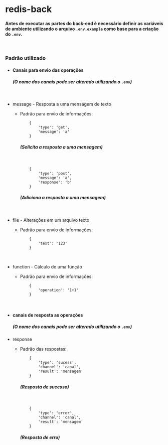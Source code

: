 # redis-back


#### Antes de executar as partes do back-end é necessário definir as variáveis de ambiente utilizando o arquivo ``.env.example`` como base para a criação do ``.env``.

</br>

### Padrão utilizado

- #### Canais para envio das operações
  ##### (O nome dos canais pode ser alterado utilizando o ``.env``)

</br>

 - message - Resposta a uma mensagem de texto

    - Padrão para envio de informações:
        ````
            {
                'type': 'get',
                'message': 'a'
            }
        ````

        ##### (Solicita a resposta a uma mensagem)

        </br>

        ````
            {
                'type': 'post',
                'message': 'a',
                'response': 'b'
            }
        ````
        ##### (Adiciona a resposta a uma mensagem)

</br>

 - file - Alterações em um arquivo texto

    - Padrão para envio de informações:

        ````
            {
                'text': '123'
            }
        ````

</br>

 - function - Cálculo de uma função

    - Padrão para envio de informações:

        ````
            {
                'operation': '1+1'
            }
        ````

</br>

- #### canais de resposta as operações
  ##### (O nome dos canais pode ser alterado utilizando o ``.env``)

 - response
    - Padrão das respostas:

        ````
            {
                'type': 'sucess',
                'channel': 'canal',
                'result': 'mensagem'
            }
        ````
        ##### (Resposta de sucesso)

        </br>

        ````
            {
                'type': 'error',
                'channel': 'canal',
                'result': 'mensagem'
            }
        ````
        ##### (Resposta de erro)


